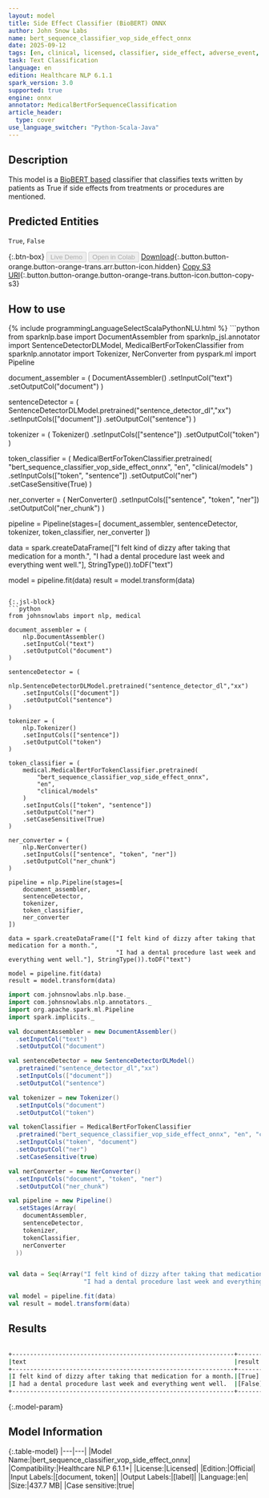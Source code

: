 ```yaml
---
layout: model
title: Side Effect Classifier (BioBERT) ONNX
author: John Snow Labs
name: bert_sequence_classifier_vop_side_effect_onnx
date: 2025-09-12
tags: [en, clinical, licensed, classifier, side_effect, adverse_event, vop, onnx]
task: Text Classification
language: en
edition: Healthcare NLP 6.1.1
spark_version: 3.0
supported: true
engine: onnx
annotator: MedicalBertForSequenceClassification
article_header:
  type: cover
use_language_switcher: "Python-Scala-Java"
---
```


## Description

This model is a [BioBERT based](https://github.com/dmis-lab/biobert) classifier that classifies texts written by patients as True if side effects from treatments or procedures are mentioned.

## Predicted Entities

`True`, `False`

{:.btn-box}
<button class="button button-orange" disabled>Live Demo</button>
<button class="button button-orange" disabled>Open in Colab</button>
[Download](https://s3.amazonaws.com/auxdata.johnsnowlabs.com/clinical/models/bert_sequence_classifier_vop_side_effect_onnx_en_6.1.1_3.0_1757691975820.zip){:.button.button-orange.button-orange-trans.arr.button-icon.hidden}
[Copy S3 URI](s3://auxdata.johnsnowlabs.com/clinical/models/bert_sequence_classifier_vop_side_effect_onnx_en_6.1.1_3.0_1757691975820.zip){:.button.button-orange.button-orange-trans.button-icon.button-copy-s3}

## How to use



<div class="tabs-box" markdown="1">
{% include programmingLanguageSelectScalaPythonNLU.html %}
```python
from sparknlp.base import DocumentAssembler
from sparknlp_jsl.annotator import SentenceDetectorDLModel, MedicalBertForTokenClassifier
from sparknlp.annotator import Tokenizer, NerConverter
from pyspark.ml import Pipeline

document_assembler = (
    DocumentAssembler()
    .setInputCol("text")
    .setOutputCol("document")
)

sentenceDetector = (
    SentenceDetectorDLModel.pretrained("sentence_detector_dl","xx")
    .setInputCols(["document"])
    .setOutputCol("sentence")
)

tokenizer = (
    Tokenizer()
    .setInputCols(["sentence"])
    .setOutputCol("token")
)

token_classifier = (
    MedicalBertForTokenClassifier.pretrained(
        "bert_sequence_classifier_vop_side_effect_onnx",
        "en",
        "clinical/models"
    )
    .setInputCols(["token", "sentence"])
    .setOutputCol("ner")
    .setCaseSensitive(True)
)

ner_converter = (
    NerConverter()
    .setInputCols(["sentence", "token", "ner"])
    .setOutputCol("ner_chunk")
)

pipeline = Pipeline(stages=[
    document_assembler,
    sentenceDetector,
    tokenizer,
    token_classifier,
    ner_converter
])

data = spark.createDataFrame(["I felt kind of dizzy after taking that medication for a month.",
                              "I had a dental procedure last week and everything went well."], StringType()).toDF("text")

model = pipeline.fit(data)
result = model.transform(data)
```

{:.jsl-block}
```python
from johnsnowlabs import nlp, medical

document_assembler = (
    nlp.DocumentAssembler()
    .setInputCol("text")
    .setOutputCol("document")
)

sentenceDetector = (
    nlp.SentenceDetectorDLModel.pretrained("sentence_detector_dl","xx")
    .setInputCols(["document"])
    .setOutputCol("sentence")
)

tokenizer = (
    nlp.Tokenizer()
    .setInputCols(["sentence"])
    .setOutputCol("token")
)

token_classifier = (
    medical.MedicalBertForTokenClassifier.pretrained(
        "bert_sequence_classifier_vop_side_effect_onnx",
        "en",
        "clinical/models"
    )
    .setInputCols(["token", "sentence"])
    .setOutputCol("ner")
    .setCaseSensitive(True)
)

ner_converter = (
    nlp.NerConverter()
    .setInputCols(["sentence", "token", "ner"])
    .setOutputCol("ner_chunk")
)

pipeline = nlp.Pipeline(stages=[
    document_assembler,
    sentenceDetector,
    tokenizer,
    token_classifier,
    ner_converter
])

data = spark.createDataFrame(["I felt kind of dizzy after taking that medication for a month.",
                              "I had a dental procedure last week and everything went well."], StringType()).toDF("text")

model = pipeline.fit(data)
result = model.transform(data)

```
```scala
import com.johnsnowlabs.nlp.base._
import com.johnsnowlabs.nlp.annotators._
import org.apache.spark.ml.Pipeline
import spark.implicits._

val documentAssembler = new DocumentAssembler()
  .setInputCol("text")
  .setOutputCol("document")

val sentenceDetector = new SentenceDetectorDLModel()
  .pretrained("sentence_detector_dl","xx")
  .setInputCols(["document"])
  .setOutputCol("sentence")

val tokenizer = new Tokenizer()
  .setInputCols("document")
  .setOutputCol("token")

val tokenClassifier = MedicalBertForTokenClassifier
  .pretrained("bert_sequence_classifier_vop_side_effect_onnx", "en", "clinical/models")
  .setInputCols("token", "document")
  .setOutputCol("ner")
  .setCaseSensitive(true)

val nerConverter = new NerConverter()
  .setInputCols("document", "token", "ner")
  .setOutputCol("ner_chunk")

val pipeline = new Pipeline()
  .setStages(Array(
    documentAssembler,
    sentenceDetector,
    tokenizer,
    tokenClassifier,
    nerConverter
  ))


val data = Seq(Array("I felt kind of dizzy after taking that medication for a month.",
                     "I had a dental procedure last week and everything went well.")).toDS.toDF("text")

val model = pipeline.fit(data)
val result = model.transform(data)
```
</div>

## Results

```bash

+--------------------------------------------------------------+-------+
|text                                                          |result |
+--------------------------------------------------------------+-------+
|I felt kind of dizzy after taking that medication for a month.|[True] |
|I had a dental procedure last week and everything went well.  |[False]|
+--------------------------------------------------------------+-------+
```

{:.model-param}
## Model Information

{:.table-model}
|---|---|
|Model Name:|bert_sequence_classifier_vop_side_effect_onnx|
|Compatibility:|Healthcare NLP 6.1.1+|
|License:|Licensed|
|Edition:|Official|
|Input Labels:|[document, token]|
|Output Labels:|[label]|
|Language:|en|
|Size:|437.7 MB|
|Case sensitive:|true|